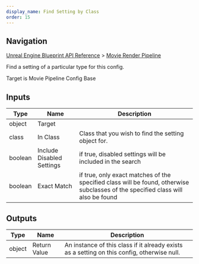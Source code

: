 ```yaml
---
display_name: Find Setting by Class
order: 15
---
```

## Navigation

[Unreal Engine Blueprint API Reference](https://dev.epicgames.com/documentation/en-us/unreal-engine/BlueprintAPI) > [Movie Render Pipeline](https://dev.epicgames.com/documentation/en-us/unreal-engine/BlueprintAPI/MovieRenderPipeline)

Find a setting of a particular type for this config.

Target is Movie Pipeline Config Base

## Inputs

| Type | Name | Description |
| --- | --- | --- |
| object | Target |  |
| class | In Class | Class that you wish to find the setting object for. |
| boolean | Include Disabled Settings | if true, disabled settings will be included in the search |
| boolean | Exact Match | if true, only exact matches of the specified class will be found, otherwise subclasses of the specified class will also be found |

## Outputs

| Type | Name | Description |
| --- | --- | --- |
| object | Return Value | An instance of this class if it already exists as a setting on this config, otherwise null. |
